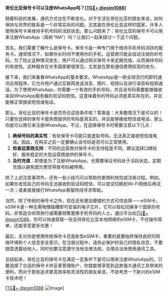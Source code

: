 **哥伦比亚保号卡可以注册WhatsApp吗？[[TG💪+ @esim1088](https://t.me/s/esim1088)]**

随着科技的发展，通讯方式也在不断变化。对于生活在哥伦比亚的朋友来说，如何保持与世界的联系是一个非常实际的问题。尤其是在哥伦比亚这样的国家，许多人使用保号卡来维持手机号码的活跃状态。那么问题来了：哥伦比亚的保号卡可以用来注册WhatsApp（简称“WA”）吗？让我们一起来探讨一下这个问题。

首先，我们需要了解什么是保号卡。保号卡是一种专门用于维持手机号码活跃的服务卡。通常情况下，如果你长时间不使用你的手机，运营商可能会自动注销你的号码。为了防止这种情况发生，用户可以通过购买保号卡来定期充值，从而保持号码的有效性。这种服务在许多国家都很常见，尤其是在那些通信费用较高的地方。

接下来，我们来看看WhatsApp的基本要求。WhatsApp是一款全球流行的即时通讯应用程序，它允许用户通过互联网发送消息、图片、视频以及进行语音和视频通话。为了使用WhatsApp，你需要一个有效的手机号码，并且该号码需要能够接收来自WhatsApp服务器的验证码短信。这意味着你的号码必须是真实存在的，并且能够正常接收短信或电话。

那么，哥伦比亚的保号卡是否符合这些条件呢？答案是：大多数情况下是可以的！只要你选择的保号卡服务商提供的号码是真实的，并且能够接收短信或电话，那么你就可以用它来注册WhatsApp。不过，在选择保号卡时需要注意以下几点：

1. **确保号码的真实性**：有些保号卡可能只是虚拟号码，无法真正接收短信或电话。因此，在购买之前一定要确认该号码是否可以正常使用。
2. **检查运营商支持**：不同的运营商对保号卡的支持程度不同。建议选择口碑较好、服务稳定的大型运营商提供的保号卡。
3. **及时充值**：即使是为了注册WhatsApp，也需要保证号码处于活跃状态。定期充值以避免因欠费而导致号码被停用。

除了上述注意事项外，还有一些小技巧可以帮助你更顺利地完成注册过程。例如，如果你发现自己的号码无法接收到验证码短信，可以尝试切换到Wi-Fi网络后再试一次；或者直接拨打WhatsApp客服热线寻求帮助。

当然，除了传统的保号卡之外，现在还有更加便捷的方式可供选择——eSIM卡。eSIM卡是一种无需物理插槽即可安装的电子芯片，它可以轻松切换多个国家的号码，非常适合经常旅行或需要频繁更换手机号码的人士。通过平台如[TG💪+ @esim1088](https://t.me/s/esim1088)，你可以快速获取一张支持哥伦比亚本地网络的eSIM卡，不仅操作简单，还能享受更多优惠！

最后，无论你是使用传统保号卡还是新型eSIM卡，重要的是要始终保持良好的网络环境和个人信息安全意识。在注册过程中，请务必保护好自己的隐私信息，不要随意透露给他人。同时也要注意遵守当地法律法规，合理合法地使用通讯工具。

总结起来，哥伦比亚的保号卡在满足一定条件下是可以用来注册WhatsApp的。只要选择了合适的保号卡并妥善管理账户，你就能够享受到这款强大通讯工具带来的便利。而对于那些追求更高效率和灵活性的朋友来说，不妨考虑一下新兴的eSIM卡技术吧！

[[TG💪+ @esim1088](https://t.me/s/esim1088) ![Image](https://i.postimg.cc/4NQfJmqS/Snipaste-2025-05-13-00-14-12.png)]